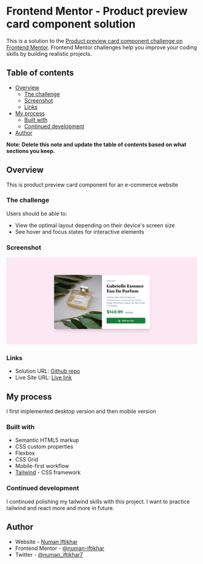 # Frontend Mentor - Product preview card component solution

This is a solution to the [Product preview card component challenge on Frontend Mentor](https://www.frontendmentor.io/challenges/product-preview-card-component-GO7UmttRfa). Frontend Mentor challenges help you improve your coding skills by building realistic projects. 

## Table of contents

- [Overview](#overview)
  - [The challenge](#the-challenge)
  - [Screenshot](#screenshot)
  - [Links](#links)
- [My process](#my-process)
  - [Built with](#built-with)
  - [Continued development](#continued-development)
- [Author](#author)

**Note: Delete this note and update the table of contents based on what sections you keep.**

## Overview
This is product preview card component for an e-commerce website
### The challenge

Users should be able to:

- View the optimal layout depending on their device's screen size
- See hover and focus states for interactive elements

### Screenshot

![demo image](./images/screenshot.PNG)

### Links

- Solution URL: [Github repo](https://github.com/numan-iftikhar/product-preview-card-component-FEM)
- Live Site URL: [Live link](https://numan-iftikhar.github.io/product-preview-card-component-FEM/)

## My process
I first implemented desktop version and then mobile version
### Built with

- Semantic HTML5 markup
- CSS custom properties
- Flexbox
- CSS Grid
- Mobile-first workflow
- [Tailwind](https://tailwindcss.com/) - CSS framework


### Continued development

I continued polishing my tailwind skills with this project. I want to practice tailwind and react more and more in future.

## Author

- Website - [Numan Iftikhar](https://numan-iftikhar.github.io/product-preview-card-component-FEM/)
- Frontend Mentor - [@numan-iftikhar](https://www.frontendmentor.io/profile/numan-iftikhar)
- Twitter - [@numan_iftikhar7](https://twitter.com/home)

